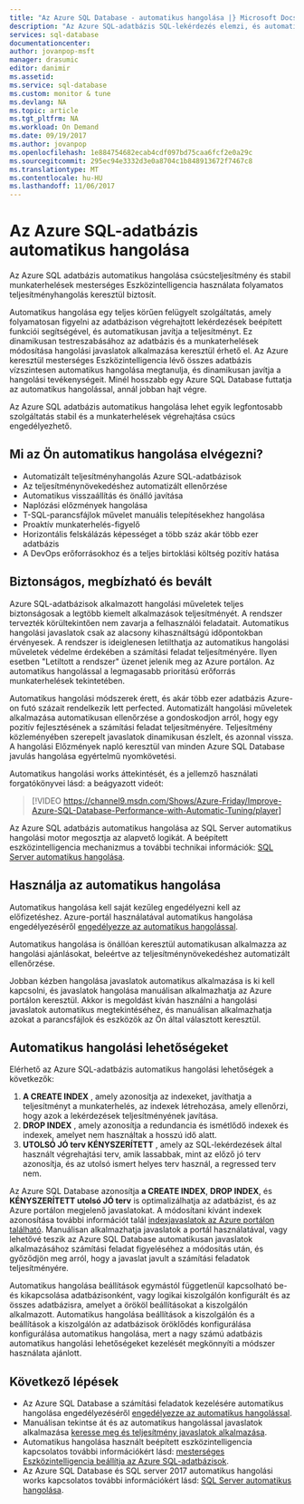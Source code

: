 ```yaml
---
title: "Az Azure SQL Database - automatikus hangolása |} Microsoft Docs"
description: "Az Azure SQL-adatbázis SQL-lekérdezés elemzi, és automatikusan alkalmazkodik felhasználói munkaterhelés."
services: sql-database
documentationcenter: 
author: jovanpop-msft
manager: drasumic
editor: danimir
ms.assetid: 
ms.service: sql-database
ms.custom: monitor & tune
ms.devlang: NA
ms.topic: article
ms.tgt_pltfrm: NA
ms.workload: On Demand
ms.date: 09/19/2017
ms.author: jovanpop
ms.openlocfilehash: 1e884754682ecab4cdf097bd75caa6fcf2e0a29c
ms.sourcegitcommit: 295ec94e3332d3e0a8704c1b848913672f7467c8
ms.translationtype: MT
ms.contentlocale: hu-HU
ms.lasthandoff: 11/06/2017
---
```

# <a name="automatic-tuning-in-azure-sql-database"></a>Az Azure SQL-adatbázis automatikus hangolása

Az Azure SQL adatbázis automatikus hangolása csúcsteljesítmény és stabil munkaterhelések mesterséges Eszközintelligencia használata folyamatos teljesítményhangolás keresztül biztosít.

Automatikus hangolása egy teljes körűen felügyelt szolgáltatás, amely folyamatosan figyelni az adatbázison végrehajtott lekérdezések beépített funkciói segítségével, és automatikusan javítja a teljesítményt. Ez dinamikusan testreszabásához az adatbázis és a munkaterhelések módosítása hangolási javaslatok alkalmazása keresztül érhető el. Az Azure keresztül mesterséges Eszközintelligencia lévő összes adatbázis vízszintesen automatikus hangolása megtanulja, és dinamikusan javítja a hangolási tevékenységeit. Minél hosszabb egy Azure SQL Database futtatja az automatikus hangolással, annál jobban hajt végre.

Az Azure SQL adatbázis automatikus hangolása lehet egyik legfontosabb szolgáltatás stabil és a munkaterhelések végrehajtása csúcs engedélyezhető.

## <a name="what-can-automatic-tuning-do-for-you"></a>Mi az Ön automatikus hangolása elvégezni?

- Automatizált teljesítményhangolás Azure SQL-adatbázisok
- Az teljesítménynövekedéshez automatizált ellenőrzése
- Automatikus visszaállítás és önálló javítása
- Naplózási előzmények hangolása
- T-SQL-parancsfájlok művelet manuális telepítésekhez hangolása
- Proaktív munkaterhelés-figyelő
- Horizontális felskálázás képességet a több száz akár több ezer adatbázis
- A DevOps erőforrásokhoz és a teljes birtoklási költség pozitív hatása

## <a name="safe-reliable-and-proven"></a>Biztonságos, megbízható és bevált

Azure SQL-adatbázisok alkalmazott hangolási műveletek teljes biztonságosak a legtöbb kiemelt alkalmazások teljesítményét. A rendszer tervezték körültekintően nem zavarja a felhasználói feladatait. Automatikus hangolási javaslatok csak az alacsony kihasználtságú időpontokban érvényesek. A rendszer is ideiglenesen letilthatja az automatikus hangolási műveletek védelme érdekében a számítási feladat teljesítményére. Ilyen esetben "Letiltott a rendszer" üzenet jelenik meg az Azure portálon. Az automatikus hangolással a legmagasabb prioritású erőforrás munkaterhelések tekintetében.

Automatikus hangolási módszerek érett, és akár több ezer adatbázis Azure-on futó százait rendelkezik lett perfected. Automatizált hangolási műveletek alkalmazása automatikusan ellenőrzése a gondoskodjon arról, hogy egy pozitív fejlesztésének a számítási feladat teljesítményére. Teljesítmény közleményében szerepelt javaslatok dinamikusan észlelt, és azonnal vissza. A hangolási Előzmények napló keresztül van minden Azure SQL Database javulás hangolása egyértelmű nyomkövetési. 

Automatikus hangolási works áttekintését, és a jellemző használati forgatókönyvei lásd: a beágyazott videót:

> [!VIDEO https://channel9.msdn.com/Shows/Azure-Friday/Improve-Azure-SQL-Database-Performance-with-Automatic-Tuning/player]
>

Az Azure SQL adatbázis automatikus hangolása az SQL Server automatikus hangolási motor megosztja az alapvető logikát. A beépített eszközintelligencia mechanizmus a további technikai információk: [SQL Server automatikus hangolása](https://docs.microsoft.com/en-us/sql/relational-databases/automatic-tuning/automatic-tuning).

## <a name="use-automatic-tuning"></a>Használja az automatikus hangolása

Automatikus hangolása kell saját kezűleg engedélyezni kell az előfizetéshez. Azure-portál használatával automatikus hangolása engedélyezéséről [engedélyezze az automatikus hangolással](sql-database-automatic-tuning-enable.md).

Automatikus hangolása is önállóan keresztül automatikusan alkalmazza az hangolási ajánlásokat, beleértve az teljesítménynövekedéshez automatizált ellenőrzése. 

Jobban kézben hangolása javaslatok automatikus alkalmazása is ki kell kapcsolni, és javaslatok hangolása manuálisan alkalmazhatja az Azure portálon keresztül. Akkor is megoldást kíván használni a hangolási javaslatok automatikus megtekintéséhez, és manuálisan alkalmazhatja azokat a parancsfájlok és eszközök az Ön által választott keresztül. 

## <a name="automatic-tuning-options"></a>Automatikus hangolási lehetőségeket

Elérhető az Azure SQL-adatbázis automatikus hangolási lehetőségek a következők:
 1. **A CREATE INDEX** , amely azonosítja az indexeket, javíthatja a teljesítményt a munkaterhelés, az indexek létrehozása, amely ellenőrzi, hogy azok a lekérdezések teljesítményének javítása.
 2. **DROP INDEX** , amely azonosítja a redundancia és ismétlődő indexek és indexek, amelyet nem használtak a hosszú idő alatt.
 3. **UTOLSÓ JÓ terv KÉNYSZERÍTETT** , amely az SQL-lekérdezések által használt végrehajtási terv, amik lassabbak, mint az előző jó terv azonosítja, és az utolsó ismert helyes terv használ, a regressed terv nem.

Az Azure SQL Database azonosítja **a CREATE INDEX**, **DROP INDEX**, és **KÉNYSZERÍTETT utolsó JÓ terv** is optimalizálhatja az adatbázist, és az Azure portálon megjelenő javaslatokat. A módosítani kívánt indexek azonosítása további információt talál [indexjavaslatok az Azure portálon található](sql-database-advisor-portal.md). Manuálisan alkalmazhatja javaslatok a portál használatával, vagy lehetővé teszik az Azure SQL Database automatikusan javaslatok alkalmazásához számítási feladat figyeléséhez a módosítás után, és győződjön meg arról, hogy a javaslat javult a számítási feladatok teljesítményére.

Automatikus hangolása beállítások egymástól függetlenül kapcsolható be- és kikapcsolása adatbázisonként, vagy logikai kiszolgálón konfigurált és az összes adatbázisra, amelyet a örököl beállításokat a kiszolgálón alkalmazott. Automatikus hangolása beállítások a kiszolgálón és a beállítások a kiszolgálón az adatbázisok öröklődés konfigurálása konfigurálása automatikus hangolása, mert a nagy számú adatbázis automatikus hangolási lehetőségeket kezelését megkönnyíti a módszer használata ajánlott.

## <a name="next-steps"></a>Következő lépések

- Az Azure SQL Database a számítási feladatok kezelésére automatikus hangolása engedélyezéséről [engedélyezze az automatikus hangolással](sql-database-automatic-tuning-enable.md).
- Manuálisan tekintse át és az automatikus hangolással javaslatok alkalmazása [keresse meg és teljesítmény javaslatok alkalmazása](sql-database-advisor-portal.md).
- Automatikus hangolása használt beépített eszközintelligencia kapcsolatos további információkért lásd: [mesterséges Eszközintelligencia beállítja az Azure SQL-adatbázisok](https://azure.microsoft.com/blog/artificial-intelligence-tunes-azure-sql-databases/).
- Az Azure SQL Database és SQL server 2017 automatikus hangolási works kapcsolatos további információkért lásd: [SQL Server automatikus hangolása](https://docs.microsoft.com/en-us/sql/relational-databases/automatic-tuning/automatic-tuning).
